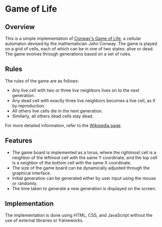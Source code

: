 # Game of Life

## Overview

This is a simple implementation of [Conway's Game of Life](https://en.wikipedia.org/wiki/Conway%27s_Game_of_Life), a cellular automaton devised by the mathematician John Conway. The game is played on a grid of cells, each of which can be in one of two states: alive or dead. The game evolves through generations based on a set of rules.

## Rules

The rules of the game are as follows:

- Any live cell with two or three live neighbors lives on to the next generation.
- Any dead cell with exactly three live neighbors becomes a live cell, as if by reproduction.
- All others live cells die in the next generation.
- Similarly, all others dead cells stay dead.

For more detailed information, refer to the [Wikipedia page](https://en.wikipedia.org/wiki/Conway%27s_Game_of_Life).

## Features

- The game board is implemented as a torus, where the rightmost cell is a neighbor of the leftmost cell with the same Y coordinate, and the top cell is a neighbor of the bottom cell with the same X coordinate.
- The size of the game board can be dynamically adjusted through the graphical interface.
- Initial generation can be generated either by user input using the mouse or randomly.
- The time taken to generate a new generation is displayed on the screen.

## Implementation

The implementation is done using HTML, CSS, and JavaScript without the use of external libraries or frameworks.
